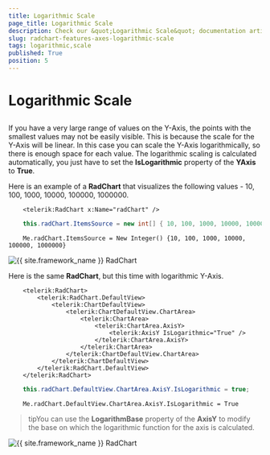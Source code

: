 ```yaml
---
title: Logarithmic Scale
page_title: Logarithmic Scale
description: Check our &quot;Logarithmic Scale&quot; documentation article for the RadChart {{ site.framework_name }} control.
slug: radchart-features-axes-logarithmic-scale
tags: logarithmic,scale
published: True
position: 5
---
```


# Logarithmic Scale



## 

If you have a very large range of values on the Y-Axis, the points with the smallest values may not be easily visible. This is because the scale for the Y-Axis will be linear. In this case you can scale the Y-Axis logarithmically, so there is enough space for each value. The logarithmic scaling is calculated automatically, you just have to set the __IsLogarithmic__ property of the __YAxis__ to __True__.

Here is an example of a __RadChart__ that visualizes the following values - 10, 100, 1000, 10000, 100000, 1000000.



```XAML
	<telerik:RadChart x:Name="radChart" />
```





```C#
	this.radChart.ItemsSource = new int[] { 10, 100, 1000, 10000, 100000, 1000000 };
```
```VB.NET
	Me.radChart.ItemsSource = New Integer() {10, 100, 1000, 10000, 100000, 1000000}
```

![{{ site.framework_name }} RadChart  ](images/RadChart_Features_Axes_Logarithmic_Scale_01.png)

Here is the same __RadChart__, but this time with logarithmic Y-Axis.



```XAML
	<telerik:RadChart>
	    <telerik:RadChart.DefaultView>
	        <telerik:ChartDefaultView>
	            <telerik:ChartDefaultView.ChartArea>
	                <telerik:ChartArea>
	                    <telerik:ChartArea.AxisY>
	                        <telerik:AxisY IsLogarithmic="True" />
	                    </telerik:ChartArea.AxisY>
	                </telerik:ChartArea>
	            </telerik:ChartDefaultView.ChartArea>
	        </telerik:ChartDefaultView>
	    </telerik:RadChart.DefaultView>
	</telerik:RadChart>
```





```C#
	this.radChart.DefaultView.ChartArea.AxisY.IsLogarithmic = true;
```
```VB.NET
	Me.radChart.DefaultView.ChartArea.AxisY.IsLogarithmic = True
```



>tipYou can use the __LogarithmBase__ property of the __AxisY__ to modify the base on which the logarithmic function for the axis is calculated.

![{{ site.framework_name }} RadChart  ](images/RadChart_Features_Axes_Logarithmic_Scale_02.png)
